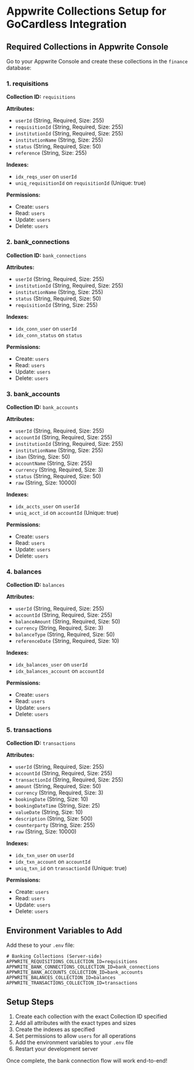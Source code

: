 # Appwrite Collections Setup for GoCardless Integration

## Required Collections in Appwrite Console

Go to your Appwrite Console and create these collections in the `finance` database:

### 1. requisitions
**Collection ID:** `requisitions`

**Attributes:**
- `userId` (String, Required, Size: 255)
- `requisitionId` (String, Required, Size: 255)
- `institutionId` (String, Required, Size: 255)
- `institutionName` (String, Size: 255)
- `status` (String, Required, Size: 50)
- `reference` (String, Size: 255)

**Indexes:**
- `idx_reqs_user` on `userId`
- `uniq_requisitionId` on `requisitionId` (Unique: true)

**Permissions:**
- Create: `users`
- Read: `users`
- Update: `users`
- Delete: `users`

### 2. bank_connections
**Collection ID:** `bank_connections`

**Attributes:**
- `userId` (String, Required, Size: 255)
- `institutionId` (String, Required, Size: 255)
- `institutionName` (String, Size: 255)
- `status` (String, Required, Size: 50)
- `requisitionId` (String, Size: 255)

**Indexes:**
- `idx_conn_user` on `userId`
- `idx_conn_status` on `status`

**Permissions:**
- Create: `users`
- Read: `users`
- Update: `users`
- Delete: `users`

### 3. bank_accounts
**Collection ID:** `bank_accounts`

**Attributes:**
- `userId` (String, Required, Size: 255)
- `accountId` (String, Required, Size: 255)
- `institutionId` (String, Required, Size: 255)
- `institutionName` (String, Size: 255)
- `iban` (String, Size: 50)
- `accountName` (String, Size: 255)
- `currency` (String, Required, Size: 3)
- `status` (String, Required, Size: 50)
- `raw` (String, Size: 10000)

**Indexes:**
- `idx_accts_user` on `userId`
- `uniq_acct_id` on `accountId` (Unique: true)

**Permissions:**
- Create: `users`
- Read: `users`
- Update: `users`
- Delete: `users`

### 4. balances
**Collection ID:** `balances`

**Attributes:**
- `userId` (String, Required, Size: 255)
- `accountId` (String, Required, Size: 255)
- `balanceAmount` (String, Required, Size: 50)
- `currency` (String, Required, Size: 3)
- `balanceType` (String, Required, Size: 50)
- `referenceDate` (String, Required, Size: 10)

**Indexes:**
- `idx_balances_user` on `userId`
- `idx_balances_account` on `accountId`

**Permissions:**
- Create: `users`
- Read: `users`
- Update: `users`
- Delete: `users`

### 5. transactions
**Collection ID:** `transactions`

**Attributes:**
- `userId` (String, Required, Size: 255)
- `accountId` (String, Required, Size: 255)
- `transactionId` (String, Required, Size: 255)
- `amount` (String, Required, Size: 50)
- `currency` (String, Required, Size: 3)
- `bookingDate` (String, Size: 10)
- `bookingDateTime` (String, Size: 25)
- `valueDate` (String, Size: 10)
- `description` (String, Size: 500)
- `counterparty` (String, Size: 255)
- `raw` (String, Size: 10000)

**Indexes:**
- `idx_txn_user` on `userId`
- `idx_txn_account` on `accountId`
- `uniq_txn_id` on `transactionId` (Unique: true)

**Permissions:**
- Create: `users`
- Read: `users`
- Update: `users`
- Delete: `users`

## Environment Variables to Add

Add these to your `.env` file:

```env
# Banking Collections (Server-side)
APPWRITE_REQUISITIONS_COLLECTION_ID=requisitions
APPWRITE_BANK_CONNECTIONS_COLLECTION_ID=bank_connections
APPWRITE_BANK_ACCOUNTS_COLLECTION_ID=bank_accounts
APPWRITE_BALANCES_COLLECTION_ID=balances
APPWRITE_TRANSACTIONS_COLLECTION_ID=transactions
```

## Setup Steps

1. Create each collection with the exact Collection ID specified
2. Add all attributes with the exact types and sizes
3. Create the indexes as specified
4. Set permissions to allow `users` for all operations
5. Add the environment variables to your `.env` file
6. Restart your development server

Once complete, the bank connection flow will work end-to-end!
